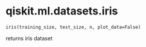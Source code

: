 <span id="qiskit-ml-datasets-iris" />

# qiskit.ml.datasets.iris

<span id="undefined" />

`iris(training_size, test_size, n, plot_data=False)`

returns iris dataset
